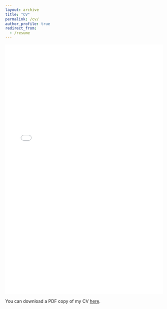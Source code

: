 ```yaml
---
layout: archive
title: "CV"
permalink: /cv/
author_profile: true
redirect_from:
  - /resume
---
```


<iframe src="/files/pdf/CV_230519.pdf" width="100%" height="800" frameborder="no" border="0" marginwidth="0" marginheight="0"></iframe>

You can download a PDF copy of my CV [here](/files/pdf/CV_230519.pdf).
